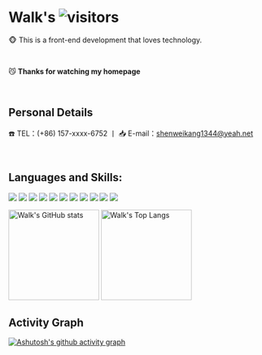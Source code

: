 <!--
 * @Author: your name
 * @Date: 2021-09-10 10:53:44
 * @LastEditTime: 2021-09-10 14:46:34
 * @LastEditors: Please set LastEditors
 * @Description: In User Settings Edit
 * @FilePath: /AaronBank/README.md
-->
# Walk's ![visitors](https://visitor-badge.glitch.me/badge?page_id=AaronBank.master&left_color=000000&right_color=000000)

:monkey_face: This is a front-end development that loves technology.

<br/> 

:smirk_cat: <b>Thanks for watching my homepage</b> 

<br/> 

## Personal Details

:phone: TEL：(+86) 157-xxxx-6752 丨 :inbox_tray: E-mail：shenweikang1344@yeah.net

<br/> 

## Languages and Skills:

![](https://img.shields.io/badge/-Vue-29beb0?style=flat-square&logo=vue.js&labelColor=DCDCDC&color=4FC08D) ![](https://img.shields.io/badge/-React-29beb0?style=flat-square&logo=React&labelColor=DCDCDC&color=61DAFB) ![](https://img.shields.io/badge/-Webpack-29beb0?style=flat-square&logo=Webpack&labelColor=DCDCDC&color=0000FF) ![](https://img.shields.io/badge/-Rollup-29beb0?style=flat-square&logo=rollup.js&labelColor=DCDCDC&color=EC4A3F)  ![](https://img.shields.io/badge/-RN-29beb0?style=flat-square&logo=Android&labelColor=DCDCDC&color=3DDC84) ![](https://img.shields.io/badge/-Flutter-29beb0?style=flat-square&logo=Flutter&labelColor=02569B&color=000000)  ![](https://img.shields.io/badge/-Electron-29beb0?style=flat-square&logo=Electron&labelColor=DCDCDC&color=47848F) ![](https://img.shields.io/badge/-NodeJs-29beb0?style=flat-square&logo=Node.js&labelColor=DCDCDC&color=339933) ![](https://img.shields.io/badge/-NestJS-29beb0?style=flat-square&logo=NestJS&labelColor=E0234E&color=000000) ![](https://img.shields.io/badge/-Docker-29beb0?style=flat-square&logo=Docker&labelColor=DCDCDC&color=2496ED) ![](https://img.shields.io/badge/-Kubernetes-29beb0?style=flat-square&logo=Kubernetes&labelColor=DCDCDC&color=326CE5) 

<img src="https://github-readme-stats.vercel.app/api?username=AaronBank&show_icons=true&theme=tokyonight" alt="Walk's GitHub stats" height="178"/> <img src="https://github-readme-stats.vercel.app/api/top-langs/?username=AaronBank&layout=compact&exclude_repo=electron,react-native&theme=tokyonight" alt="Walk's Top Langs" height="178"/>

## Activity Graph

[![Ashutosh's github activity graph](https://github-readme-activity-graph.vercel.app/graph?username=AaronBank&bg_color=ffffff&color=000000&line=038c4c&point=0f0f0f&area=true&hide_border=true)](https://github.com/ashutosh00710/github-readme-activity-graph)

